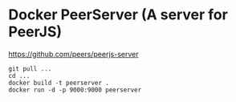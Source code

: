 # Docker PeerServer (A server for PeerJS)

https://github.com/peers/peerjs-server

~~~
git pull ...
cd ...
docker build -t peerserver .
docker run -d -p 9000:9000 peerserver
~~~
